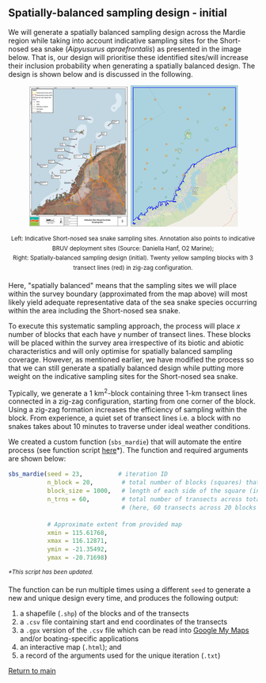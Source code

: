 ## Spatially-balanced sampling design - initial

We will generate a spatially balanced sampling design across the Mardie region while taking into account indicative sampling sites for the Short-nosed sea snake (<i>Aipyusurus apraefrontalis</i>) as presented in the image below. That is, our design will prioritise these identified sites/will increase their inclusion probability when generating a spatially balanced design. The design is shown below and is discussed in the following.

<p align = "center">
<img src="https://raw.githubusercontent.com/grcvhon/bci-minerals/main/misc/image.png", width = 40.3%, height = 40.3%> <img src="https://raw.githubusercontent.com/grcvhon/bci-minerals/main/misc/seed23_preview.png", width = 43%, height = 43%>
<div align = "center">
<sup>Left: Indicative Short-nosed sea snake sampling sites. Annotation also points to indicative BRUV deployment sites (Source: Daniella Hanf, O2 Marine);<br>Right: Spatially-balanced sampling design (initial). Twenty yellow sampling blocks with 3 transect lines (red) in zig-zag configuration.</sup>
</div>
</p>

Here, "spatially balanced" means that the sampling sites we will place within the survey boundary (approximated from the map above) will most likely yield adequate representative data of the sea snake species occurring within the area including the Short-nosed sea snake. 

To execute this systematic sampling approach, the process will place <i>x</i> number of blocks that each have <i>y</i> number of transect lines. These blocks will be placed within the survey area irrespective of its biotic and abiotic characteristics and will only optimise for spatially balanced sampling coverage. However, as mentioned earlier, we have modified the process so that we can still generate a spatially balanced design while putting more weight on the indicative sampling sites for the Short-nosed sea snake. 

Typically, we generate a 1 km<sup>2</sup>-block containing three 1-km transect lines connected in a zig-zag configuration, starting from one corner of the block. Using a zig-zag formation increases the efficiency of sampling within the block. From experience, a quiet set of transect lines i.e. a block with no snakes takes about 10 minutes to traverse under ideal weather conditions.

We created a custom function (`sbs_mardie`) that will automate the entire process (see function script [here](https://github.com/grcvhon/bci-minerals/blob/main/sampling_design/fn_sbs_mardie.R)*). The function and required arguments are shown below:
```r
sbs_mardie(seed = 23,          # iteration ID
           n_block = 20,        # total number of blocks (squares) that will have transect lines
           block_size = 1000,   # length of each side of the square (in metres)
           n_trns = 60,         # total number of transects across total number of blocks 
                                # (here, 60 transects across 20 blocks = 3 transects/block)

           # Approximate extent from provided map
           xmin = 115.61768, 
           xmax = 116.12871, 
           ymin = -21.35492, 
           ymax = -20.71698)
```
<sup><i>*This script has been updated.</i>

The function can be run multiple times using a different `seed` to generate a new and unique design every time, and produces the following output: 
1) a shapefile (`.shp`) of the blocks and of the transects
2) a `.csv` file containing start and end coordinates of the transects 
3) a `.gpx` version of the `.csv` file which can be read into [Google My Maps](https://www.google.com/maps/about/mymaps/) and/or boating-specific applications
4) an interactive map (`.html`); and
5) a record of the arguments used for the unique iteration (`.txt`)

[Return to main](https://github.com/grcvhon/bci-minerals)